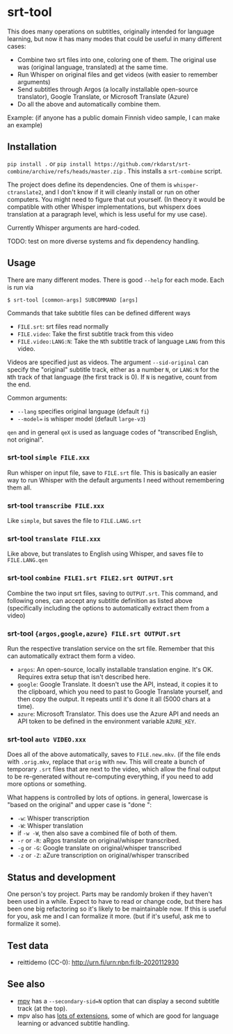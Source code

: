 # srt-tool

This does many operations on subtitles, originally intended for
language learning, but now it has many modes that could be useful in
many different cases:
* Combine two srt files into one, coloring one of them.  The original
  use was (original language, translated) at the same time.
* Run Whisper on original files and get videos (with easier to
  remember arguments)
* Send subtitles through Argos (a locally installable open-source
  translator), Google Translate, or Microsoft Translate (Azure)
* Do all the above and automatically combine them.

Example: (if anyone has a public domain Finnish video sample, I can
make an example)



## Installation

`pip install .` or `pip install
https://github.com/rkdarst/srt-combine/archive/refs/heads/master.zip`
.  This installs a `srt-combine` script.

The project does define its dependencies.  One of them is
`whisper-ctranslate2`, and I don't know if it will cleanly install or
run on other computers.  You might need to figure that out yourself.
(In theory it would be compatible with other Whisper implementations,
but whisperx does translation at a paragraph level, which is less
useful for my use case).

Currently Whisper arguments are hard-coded.

TODO: test on more diverse systems and fix dependency handling.



## Usage

There are many different modes.  There is good `--help` for each mode.
Each is run via
```console
$ srt-tool [common-args] SUBCOMMAND [args]
```

Commands that take subtitle files can be defined different ways
* `FILE.srt`: srt files read normally
* `FILE.video`: Take the first subtitle track from this video
* `FILE.video:LANG:N`: Take the `N`th subtitle track of language
  `LANG` from this video.

Videos are specified just as videos.  The argument `--sid-original`
can specify the "original" subtitle track, either as a number `N`, or
`LANG:N` for the `N`th track of that language (the first track is 0).
If `N` is negative, count from the end.

Common arguments:
* `--lang` specifies original language (default `fi`)
* `--model=` is whisper model (default `large-v3`)

`qen` and in general `qeX` is used as language codes of "transcribed
English, not original".


### srt-tool `simple FILE.xxx`

Run whisper on input file, save to `FILE.srt` file.  This is basically
an easier way to run Whisper with the default arguments I need without
remembering them all.

### srt-tool `transcribe FILE.xxx`

Like `simple`, but saves the file to `FILE.LANG.srt`

### srt-tool `translate FILE.xxx`

Like above, but translates to English using Whisper, and saves file to `FILE.LANG.qen`

### srt-tool `combine FILE1.srt FILE2.srt OUTPUT.srt`

Combine the two input srt files, saving to `OUTPUT.srt`.  This
command, and following ones, can accept any subtitle definition as
listed above (specifically including the options to automatically
extract them from a video)

### srt-tool `{argos,google,azure} FILE.srt OUTPUT.srt`

Run the respective translation service on the srt file.  Remember that
this can automatically extract them form a video.

* `argos`: An open-source, locally installable translation engine.
  It's OK.  Requires extra setup that isn't described here.
* `google`: Google Translate.  It doesn't use the API, instead, it
  copies it to the clipboard, which you need to past to Google
  Translate yourself, and then copy the output.  It repeats until it's
  done it all (5000 chars at a time).
* `azure`: Microsoft Translator.  This does use the Azure API and
  needs an API token to be defined in the environment variable
  `AZURE_KEY`.

### srt-tool `auto VIDEO.xxx`

Does all of the above automatically, saves to `FILE.new.mkv`.  (if the
file ends with `.orig.mkv`, replace that `orig` with `new`.  This will
create a bunch of temporary `.srt` files that are next to the video,
which allow the final output to be re-generated without re-computing
everything, if you need to add more options or something.

What happens is controlled by lots of options.  in general, lowercase
is "based on the original" and upper case is "done ":

* `-w`: Whisper transcription
* `-W`: Whisper translation
* if `-w -W`, then also save a combined file of both of them.
* `-r` or `-R`: aRgos translate on original/whisper transcribed.
* `-g` or `-G`: Google translate on original/whisper transcribed
* `-z` or `-Z`: aZure transcription on original/whisper transcribed



## Status and development

One person's toy project.  Parts may be randomly broken if they
haven't been used in a while.  Expect to have to read or change code,
but there has been one big refactoring so it's likely to be maintainable now.
If this is useful for you, ask me and I can formalize it more.
(but if it's useful, ask me to formalize it some).


## Test data

* reittidemo (CC-0): http://urn.fi/urn:nbn:fi:lb-2020112930



## See also

* [mpv](https://mpv.io/) has a `--secondary-sid=N` option that can display a
  second subtitle track (at the top).
* mpv also has [lots of
  extensions](https://github.com/stax76/awesome-mpv), some of which
  are good for language learning or advanced subtitle handling.
